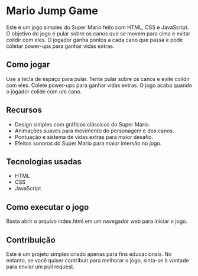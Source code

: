 # Mario Jump Game

<p>Este é um jogo simples do Super Mario feito com HTML, CSS e JavaScript. O objetivo do jogo é pular sobre os canos que se movem para cima e evitar colidir com eles. O jogador ganha pontos a cada cano que passa e pode coletar power-ups para ganhar vidas extras.</p>

## Como jogar

<p>Use a tecla de espaço para pular. Tente pular sobre os canos e evite colidir com eles. Colete power-ups para ganhar vidas extras. O jogo acaba quando o jogador colide com um cano.</p>

## Recursos

<ul>
  <li>Design simples com gráficos clássicos do Super Mario.</li>
  <li>Animações suaves para movimento do personagem e dos canos.</li>
  <li>Pontuação e sistema de vidas extras para maior desafio.</li>
  <li>Efeitos sonoros do Super Mario para maior imersão no jogo.</li>
</ul>

## Tecnologias usadas

<ul>
  <li>HTML</li>
  <li>CSS</li>
  <li>JavaScript</li>
</ul>

## Como executar o jogo

<p>Basta abrir o arquivo index.html em um navegador web para iniciar o jogo.</p>

## Contribuição

<p>Este é um projeto simples criado apenas para fins educacionais. No entanto, se você quiser contribuir para melhorar o jogo, sinta-se à vontade para enviar um pull request.</p>

